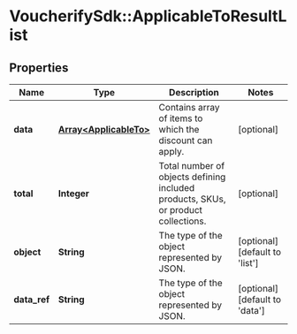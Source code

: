 # VoucherifySdk::ApplicableToResultList

## Properties

| Name | Type | Description | Notes |
| ---- | ---- | ----------- | ----- |
| **data** | [**Array&lt;ApplicableTo&gt;**](ApplicableTo.md) | Contains array of items to which the discount can apply. | [optional] |
| **total** | **Integer** | Total number of objects defining included products, SKUs, or product collections. | [optional] |
| **object** | **String** | The type of the object represented by JSON. | [optional][default to &#39;list&#39;] |
| **data_ref** | **String** | The type of the object represented by JSON. | [optional][default to &#39;data&#39;] |

